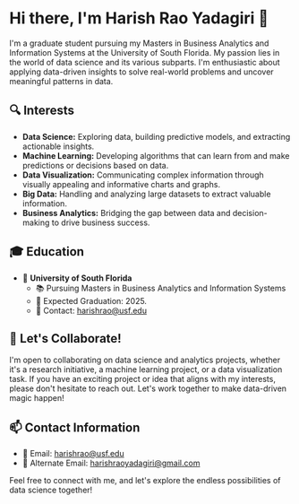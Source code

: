 # Hi there, I'm Harish Rao Yadagiri 👋

I'm a graduate student pursuing my Masters in Business Analytics and Information Systems at the University of South Florida. My passion lies in the world of data science and its various subparts. I'm enthusiastic about applying data-driven insights to solve real-world problems and uncover meaningful patterns in data.

## 🔍 Interests

- **Data Science:** Exploring data, building predictive models, and extracting actionable insights.
- **Machine Learning:** Developing algorithms that can learn from and make predictions or decisions based on data.
- **Data Visualization:** Communicating complex information through visually appealing and informative charts and graphs.
- **Big Data:** Handling and analyzing large datasets to extract valuable information.
- **Business Analytics:** Bridging the gap between data and decision-making to drive business success.

## 🎓 Education

- 🏫 **University of South Florida**
  - 📚 Pursuing Masters in Business Analytics and Information Systems
  - 📅 Expected Graduation: 2025.
  - 📧 Contact: harishrao@usf.edu

## 🤝 Let's Collaborate!

I'm open to collaborating on data science and analytics projects, whether it's a research initiative, a machine learning project, or a data visualization task. If you have an exciting project or idea that aligns with my interests, please don't hesitate to reach out. Let's work together to make data-driven magic happen!

## 📫 Contact Information

- 📧 Email: harishrao@usf.edu
- 📧 Alternate Email: harishraoyadagiri@gmail.com

Feel free to connect with me, and let's explore the endless possibilities of data science together!
